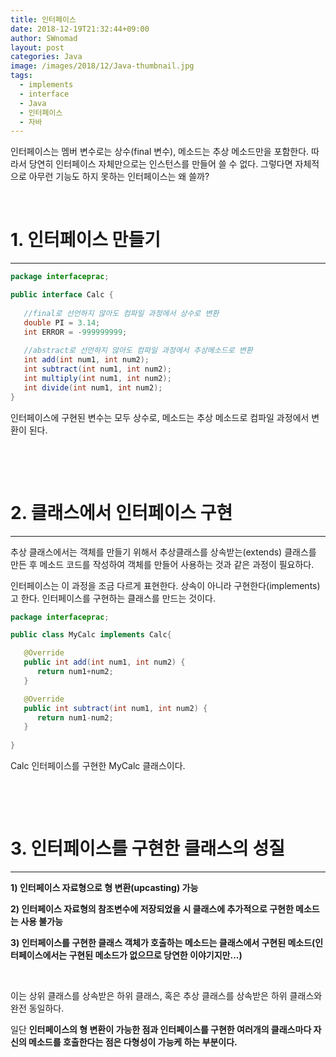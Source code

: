 ```yaml
---
title: 인터페이스
date: 2018-12-19T21:32:44+09:00
author: SWnomad
layout: post
categories: Java
image: /images/2018/12/Java-thumbnail.jpg
tags:
  - implements
  - interface
  - Java
  - 인터페이스
  - 자바
---
```

인터페이스는 멤버 변수로는 상수(final 변수), 메소드는 추상 메소드만을 포함한다. 따라서 당연히 인터페이스 자체만으로는 인스턴스를 만들어 쓸 수 없다. 그렇다면 자체적으로 아무런 기능도 하지 못하는 인터페이스는 왜 쓸까?

&nbsp;

# 1. 인터페이스 만들기

* * *

~~~ java
package interfaceprac;

public interface Calc {
   
   //final로 선언하지 않아도 컴파일 과정에서 상수로 변환
   double PI = 3.14;
   int ERROR = -999999999;
   
   //abstract로 선언하지 않아도 컴파일 과정에서 추상메소드로 변환
   int add(int num1, int num2);
   int subtract(int num1, int num2);
   int multiply(int num1, int num2);
   int divide(int num1, int num2);
}
~~~

인터페이스에 구현된 변수는 모두 상수로, 메소드는 추상 메소드로 컴파일 과정에서 변환이 된다.

&nbsp;

&nbsp;

# 2. 클래스에서 인터페이스 구현

* * *

추상 클래스에서는 객체를 만들기 위해서 추상클래스를 상속받는(extends) 클래스를 만든 후 메소드 코드를 작성하여 객체를 만들어 사용하는 것과 같은 과정이 필요하다.

인터페이스는 이 과정을 조금 다르게 표현한다. 상속이 아니라 구현한다(implements)고 한다. 인터페이스를 구현하는 클래스를 만드는 것이다.

~~~ java
package interfaceprac;

public class MyCalc implements Calc{

   @Override
   public int add(int num1, int num2) {
      return num1+num2;
   }

   @Override
   public int subtract(int num1, int num2) {
      return num1-num2;
   }
   
}
~~~

Calc 인터페이스를 구현한 MyCalc 클래스이다.

&nbsp;

&nbsp;

# 3. 인터페이스를 구현한 클래스의 성질

* * *

**1) 인터페이스 자료형으로 형 변환(upcasting) 가능**

**2) 인터페이스 자료형의 참조변수에 저장되었을 시 클래스에 추가적으로 구현한 메소드는 사용 불가능**

**3) 인터페이스를 구현한 클래스 객체가 호출하는 메소드는 클래스에서 구현된 메소드(인터페이스에서는 구현된 메소드가 없으므로 당연한 이야기지만...)**

&nbsp;

이는 상위 클래스를 상속받은 하위 클래스, 혹은 추상 클래스를 상속받은 하위 클래스와 완전 동일하다.

일단 **인터페이스의 형 변환이 가능한 점과 인터페이스를 구현한 여러개의 클래스마다 자신의 메소드를 호출한다는 점은 다형성이 가능케 하는 부분이다.**

&nbsp;